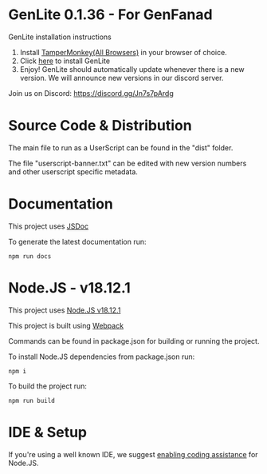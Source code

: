 # GenLite 0.1.36 - For GenFanad

GenLite installation instructions
1. Install [TamperMonkey(All Browsers)](https://www.tampermonkey.net/) in your browser of choice.
2. Click [here](https://github.com/Retoxified/GenLite/raw/release/dist/genlite.user.js) to install GenLite
3. Enjoy! GenLite should automatically update whenever there is a new version. We will announce new versions in our discord server.

Join us on Discord: https://discord.gg/Jn7s7pArdg

# Source Code & Distribution
The main file to run as a UserScript can be found in the "dist" folder.

The file "userscript-banner.txt" can be edited with new version numbers and other userscript specific metadata.

# Documentation
This project uses [JSDoc](https://jsdoc.app/)

To generate the latest documentation run:

`npm run docs`

# Node.JS - v18.12.1
This project uses [Node.JS v18.12.1](https://nodejs.org/download/release/v18.12.1/)

This project is built using [Webpack](https://webpack.js.org/)

Commands can be found in package.json for building or running the project.

To install Node.JS dependencies from package.json run:

`npm i`

To build the project run:

`npm run build`

# IDE & Setup
If you're using a well known IDE, we suggest [enabling coding assistance](https://blog.jetbrains.com/webstorm/2015/11/node-js-coding-assistance-in-webstorm-11/) for Node.JS.
